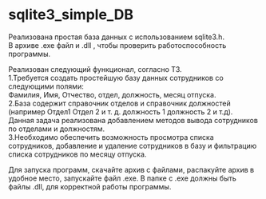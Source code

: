# sqlite3_simple_DB

Реализована простая база данных с использованием sqlite3.h.  
В архиве .exe файл и .dll , чтобы проверить работоспособность программы.  

Реализован следующий функционал, согласно ТЗ.  
1.Требуется создать простейшую базу данных сотрудников со следующими полями:  
Фамилия, Имя, Отчество, отдел, должность, месяц отпуска.  
2.База содержит справочник отделов и справочник должностей (например Отдел1 Отдел 2 и т. д. должность 1 должность 2 и т.д).  
  Данная задача реализована добавлением методов вывода сотрудников по отделами и должностям.  
3.Необходимо обеспечить возможность просмотра списка сотрудников, добавление и удаление сотрудников в базу и фильтрацию списка сотрудников  по месяцу отпуска.  

Для запуска программ, скачайте архив с файлами, распакуйте архив в удобное место, запускайте файл .exe. 
В папке с .exe должны быть файлы .dll, для корректной работы программы. 
